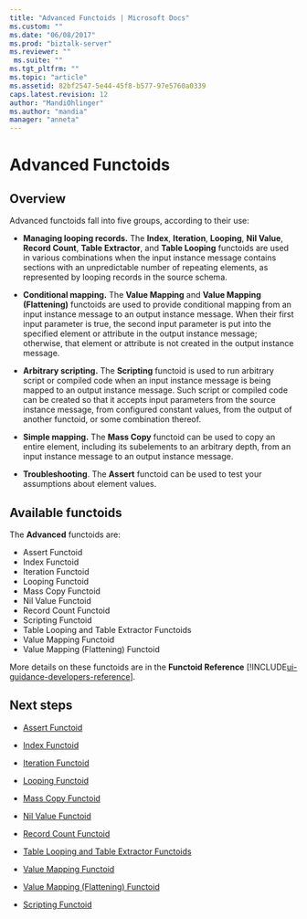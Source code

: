 ```yaml
---
title: "Advanced Functoids | Microsoft Docs"
ms.custom: ""
ms.date: "06/08/2017"
ms.prod: "biztalk-server"
ms.reviewer: ""
 ms.suite: ""
ms.tgt_pltfrm: ""
ms.topic: "article"
ms.assetid: 82bf2547-5e44-45f8-b577-97e5760a0339
caps.latest.revision: 12
author: "MandiOhlinger"
ms.author: "mandia"
manager: "anneta"
---
```

# Advanced Functoids

## Overview
Advanced functoids fall into five groups, according to their use:  
  
-   **Managing looping records.** The **Index**, **Iteration**, **Looping**, **Nil Value**, **Record Count**, **Table Extractor**, and **Table Looping** functoids are used in various combinations when the input instance message contains sections with an unpredictable number of repeating elements, as represented by looping records in the source schema.  
  
-   **Conditional mapping.** The **Value Mapping** and **Value Mapping (Flattening)** functoids are used to provide conditional mapping from an input instance message to an output instance message. When their first input parameter is true, the second input parameter is put into the specified element or attribute in the output instance message; otherwise, that element or attribute is not created in the output instance message.  
  
-   **Arbitrary scripting.** The **Scripting** functoid is used to run arbitrary script or compiled code when an input instance message is being mapped to an output instance message. Such script or compiled code can be created so that it accepts input parameters from the source instance message, from configured constant values, from the output of another functoid, or some combination thereof.  
  
-   **Simple mapping.** The **Mass Copy** functoid can be used to copy an entire element, including its subelements to an arbitrary depth, from an input instance message to an output instance message.  
  
-   **Troubleshooting**. The **Assert** functoid can be used to test your assumptions about element values.  
  
## Available functoids
  
 The **Advanced** functoids are: 

* Assert Functoid
* Index Functoid 
* Iteration Functoid 
* Looping Functoid 
* Mass Copy Functoid 
* Nil Value Functoid
* Record Count Functoid 
* Scripting Functoid 
* Table Looping and Table Extractor Functoids
* Value Mapping Functoid
* Value Mapping (Flattening) Functoid

More details on these functoids are in the **Functoid Reference** [!INCLUDE[ui-guidance-developers-reference](../includes/ui-guidance-developers-reference.md)].
  
## Next steps
  
-   [Assert Functoid](../core/assert-functoid.md)  
  
-   [Index Functoid](../core/index-functoid.md)  
  
-   [Iteration Functoid](../core/iteration-functoid.md)  
  
-   [Looping Functoid](../core/looping-functoid.md)  
  
-   [Mass Copy Functoid](../core/mass-copy-functoid.md)  
  
-   [Nil Value Functoid](../core/nil-value-functoid.md)  
  
-   [Record Count Functoid](../core/record-count-functoid.md)  
  
-   [Table Looping and Table Extractor Functoids](../core/table-looping-and-table-extractor-functoids.md)  
  
-   [Value Mapping Functoid](../core/value-mapping-functoid.md)  
  
-   [Value Mapping (Flattening) Functoid](../core/value-mapping-flattening-functoid.md)  
  
-   [Scripting Functoid](../core/scripting-functoid.md)